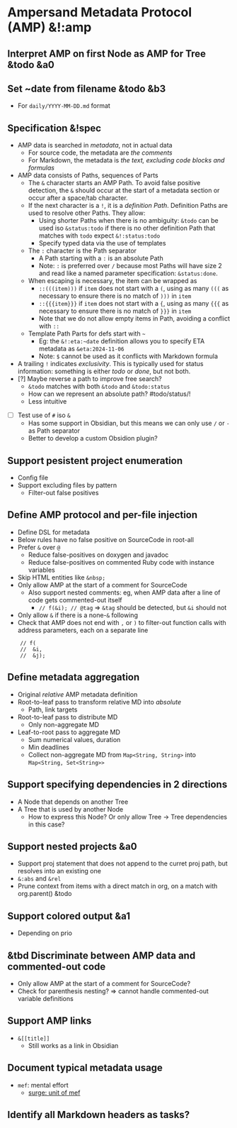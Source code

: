 # Ampersand Metadata Protocol (AMP) &!:amp

## Interpret AMP on first Node as AMP for Tree &todo &a0

## Set ~date from filename &todo &b3
- For `daily/YYYY-MM-DD.md` format

## Specification &!spec
- AMP data is searched in _metadata_, not in actual data
	- For source code, the metadata are _the comments_
	- For Markdown, the metadata is _the text, excluding code blocks and formulas_
- AMP data consists of Paths, sequences of Parts
	- The `&` character starts an AMP Path. To avoid false positive detection, the `&` should occur at the start of a metadata section or occur after a space/tab character.
	- If the next character is a `!`, it is a _definition Path_. Definition Paths are used to resolve other Paths. They allow:
		- Using shorter Paths when there is no ambiguity: `&todo` can be used iso `&status:todo` if there is no other definition Path that matches with `todo` expect `&!:status:todo`
		- Specify typed data via the use of templates
	- The `:` character is the Path separator
		- A Path starting with a `:` is an absolute Path
		- Note: `:` is preferred over `/` because most Paths will have size 2 and read like a named parameter specification: `&status:done`.
	- When escaping is necessary, the item can be wrapped as
		- `::(((item)))` if `item` does not start with a `(`, using as many `(((` as necessary to ensure there is no match of `)))` in `item`
		- `::{{{item}}}` if `item` does not start with a `{`, using as many `{{{` as necessary to ensure there is no match of `}}}` in `item`
		- Note that we do not allow empty items in Path, avoiding a conflict with `::`
	- Template Path Parts for defs start with `~`
		- Eg: the `&!:eta:~date` definition allows you to specify ETA metadata as `&eta:2024-11-06`
		- Note: `$` cannot be used as it conflicts with Markdown formula
- A trailing `!` indicates _exclusivity_. This is typically used for status information: something is either _todo_ or _done_, but not both.
- [?] Maybe reverse a path to improve free search?
	-  `&todo` matches with both `&todo` and `&todo:status`
	- How can we represent an absolute path? #todo/status/!
	- Less intuitive
- [ ] Test use of `#` iso `&`
	- Has some support in Obsidian, but this means we can only use `/` or `-` as Path separator
	- Better to develop a custom Obsidion plugin?

## Support pesistent project enumeration
- Config file
- Support excluding files by pattern
	- Filter-out false positives

## Define AMP protocol and per-file injection
- Define DSL for metadata
- Below rules have no false positive on SourceCode in root-all
- Prefer `&` over `@`
	- Reduce false-positives on doxygen and javadoc
	- Reduce false-positives on commented Ruby code with instance variables
- Skip HTML entities like `&nbsp;`
- Only allow AMP at the start of a comment for SourceCode
	- Also support nested comments: eg, when AMP data after a line of code gets commented-out itself
		- `// f(&i); // @tag` => `&tag` should be detected, but `&i` should not
- Only allow `&` if there is a none-`&` following
- Check that AMP does not end with `,` or `)` to filter-out function calls with address parameters, each on a separate line
```
	// f(
	//	&i,
	//	&j);
```

## Define metadata aggregation
- Original _relative_ AMP metadata definition
- Root-to-leaf pass to transform relative MD into _absolute_
	- Path, link targets
- Root-to-leaf pass to distribute MD
	- Only non-aggregate MD
- Leaf-to-root pass to aggregate MD
	- Sum numerical values, duration
	- Min deadlines
	- Collect non-aggregate MD from `Map<String, String>` into `Map<String, Set<String>>`

## Support specifying dependencies in 2 directions
- A Node that depends on another Tree
- A Tree that is used by another Node
	- How to express this Node? Or only allow Tree -> Tree dependencies in this case?

## Support nested projects &a0
- Support proj statement that does not append to the curret proj path, but resolves into an existing one
- `&:abs` and `&rel`
- Prune context from items with a direct match in org, on a match with org.parent() &todo

## Support colored output &a1
- Depending on prio

## &tbd Discriminate between AMP data and commented-out code
- Only allow AMP at the start of a comment for SourceCode?
- Check for parenthesis nesting? => cannot handle commented-out variable definitions

## Support AMP links
- `&[[title]]`
	- Still works as a link in Obsidian

## Document typical metadata usage
- `mef`: mental effort
	- [surge: unit of mef](https://jonisalminen.com/unit-of-cognitive-effort/)

## Identify all Markdown headers as tasks?
